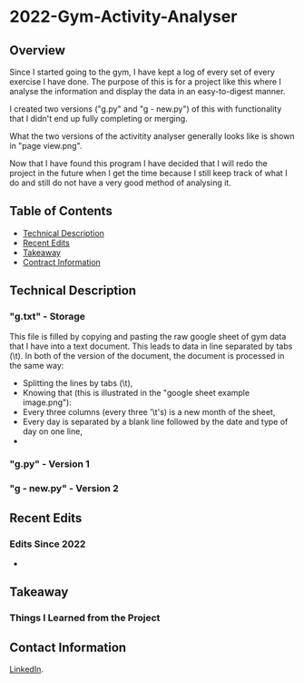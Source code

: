 # 2022-Gym-Activity-Analyser
## Overview

Since I started going to the gym, I have kept a log of every set of every exercise I have done. The purpose of this is for a project like this where I analyse the information and display the data in an easy-to-digest manner.

I created two versions ("g.py" and "g - new.py") of this with functionality that I didn't end up fully completing or merging.

What the two versions of the activitity analyser generally looks like is shown in "page view.png".

Now that I have found this program I have decided that I will redo the project in the future when I get the time because I still keep track of what I do and still do not have a very good method of analysing it.

## Table of Contents

- [Technical Description](#technical-description)
- [Recent Edits](#recent-edits)
- [Takeaway](#takeaway)
- [Contract Information](#contact-information)

## Technical Description

### "g.txt" - Storage

This file is filled by copying and pasting the raw google sheet of gym data that I have into a text document. This leads to data in line separated by tabs (\t). In both of the version of the document, the document is processed in the same way:
- Splitting the lines by tabs (\t),
- Knowing that (this is illustrated in the "google sheet example image.png"):
-   Every three columns (every three '\t's) is a new month of the sheet,
-   Every day is separated by a blank line followed by the date and type of day on one line,
-   

### "g.py" - Version 1



### "g - new.py" - Version 2


## Recent Edits
### Edits Since 2022

- 

## Takeaway
### Things I Learned from the Project

## Contact Information
[LinkedIn](<https://www.linkedin.com/in/oliver-rylance-9bbb7a221/>).
